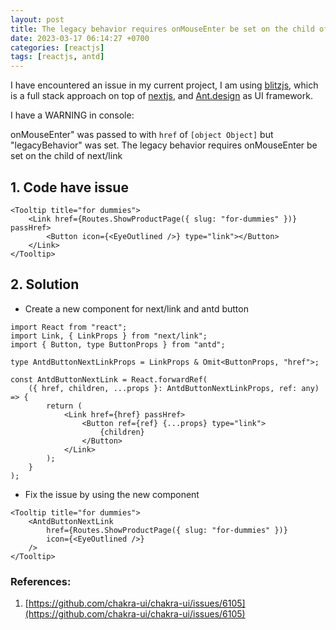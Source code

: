 ```yaml
---
layout: post
title: The legacy behavior requires onMouseEnter be set on the child of next/link
date: 2023-03-17 06:14:27 +0700
categories: [reactjs]
tags: [reactjs, antd]
---
```


I have encountered an issue in my current project, I am using [blitzjs](https://blitzjs.com/), which is a full stack approach on top of [nextjs](https://nextjs.org/docs/api-reference/next/link), and [Ant.design](https://ant.design/components/button) as UI framework.

I have a WARNING in console:

onMouseEnter" was passed to <Link> with `href` of `[object Object]` but "legacyBehavior" was set. The legacy behavior requires onMouseEnter be set on the child of next/link

## 1. Code have issue

```tsx
<Tooltip title="for dummies">
	<Link href={Routes.ShowProductPage({ slug: "for-dummies" })} passHref>
		<Button icon={<EyeOutlined />} type="link"></Button>
	</Link>
</Tooltip>
```

## 2. Solution

- Create a new component for next/link and antd button

```tsx
import React from "react";
import Link, { LinkProps } from "next/link";
import { Button, type ButtonProps } from "antd";

type AntdButtonNextLinkProps = LinkProps & Omit<ButtonProps, "href">;

const AntdButtonNextLink = React.forwardRef(
	({ href, children, ...props }: AntdButtonNextLinkProps, ref: any) => {
		return (
			<Link href={href} passHref>
				<Button ref={ref} {...props} type="link">
					{children}
				</Button>
			</Link>
		);
	}
);
```

- Fix the issue by using the new component

```tsx
<Tooltip title="for dummies">
	<AntdButtonNextLink
		href={Routes.ShowProductPage({ slug: "for-dummies" })}
		icon={<EyeOutlined />}
	/>
</Tooltip>
```

### References:

1. [https://github.com/chakra-ui/chakra-ui/issues/6105](https://github.com/chakra-ui/chakra-ui/issues/6105)
